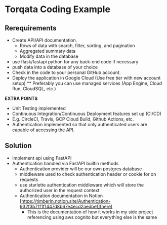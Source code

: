 # Torqata Coding Example

## Rerequirements
* Create API/API documentation.
  * Rows of data with search, filter, sorting, and pagination
  * Aggregated summary data
  * Modify data in the database
* use flask/fastapi python for any back-end code if necessary
* push data into a database of your choice
* Check in the code to your personal GitHub account.
* Deploy the application in Google Cloud (Use free tier with new account setup)
** Preferably you can use managed services (App Engine, Cloud Run, CloudSQL,
etc.)
  
**EXTRA POINTS**
* Unit Testing implemented
* Continuous Integration/Continuous Deployment features set up (CI/CD)
* E.g. CircleCI, Travis, GCP Cloud Build, Github Actions, etc.
* Authentication implemented so that only authenticated users are capable of accessing
the API.
  

## Solution

* Implement api using FastAPI
* Authentication handled via FastAPI builtin methods
  * Authentication provider will be our own postgres database
  * middleware used to check authentication header or cookie for on requests
  * use starlette authentication middleware which will store the authorized user in the request context  
  * Authentication documentation in Notion [https://timberln.notion.site/Authentication-932f3b71f1f1447d8b67e4ecd2aedbe1](here)
    * This is the documentation of how it works in my side project referencing using aws cognito but everything else is the same
